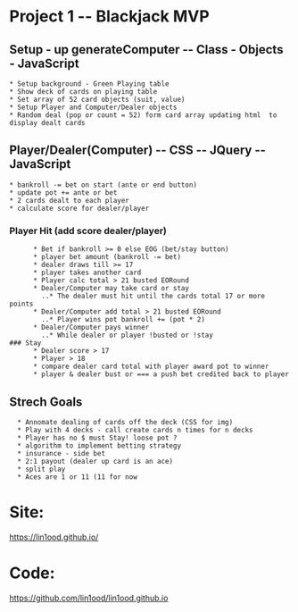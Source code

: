 # Project 1 -- Blackjack MVP

## Setup - up generateComputer -- Class - Objects - JavaScript
    * Setup background - Green Playing table
    * Show deck of cards on playing table
    * Set array of 52 card objects (suit, value)
    * Setup Player and Computer/Dealer objects
    * Random deal (pop or count = 52) form card array updating html  to display dealt cards
## Player/Dealer(Computer) -- CSS -- JQuery -- JavaScript
    * bankroll -= bet on start (ante or end button)
    * update pot += ante or bet
    * 2 cards dealt to each player
    * calculate score for dealer/player
  ### Player Hit (add score dealer/player)
          * Bet if bankroll >= 0 else EOG (bet/stay button)
          * player bet amount (bankroll -= bet)
          * dealer draws till >= 17
          * player takes another card
          * Player calc total > 21 busted EORound
          * Dealer/Computer may take card or stay
            ..* The dealer must hit until the cards total 17 or more points
          * Dealer/Computer add total > 21 busted EORound
            ..* Player wins pot bankroll += (pot * 2)
          * Dealer/Computer pays winner
            ..* While dealer or player !busted or !stay
    ### Stay
          * Dealer score > 17
          * Player > 18
          * compare dealer card total with player award pot to winner
          * player & dealer bust or === a push bet credited back to player

  ##  Strech Goals
      * Annomate dealing of cards off the deck (CSS for img)
      * Play with 4 decks - call create cards n times for n decks
      * Player has no $ must Stay! loose pot ?
      * algorithm to implement betting strategy
      * insurance - side bet
      * 2:1 payout (dealer up card is an ace)
      * split play
      * Aces are 1 or 11 (11 for now

# Site:
https://lin1ood.github.io/

# Code:
https://github.com/lin1ood/lin1ood.github.io
